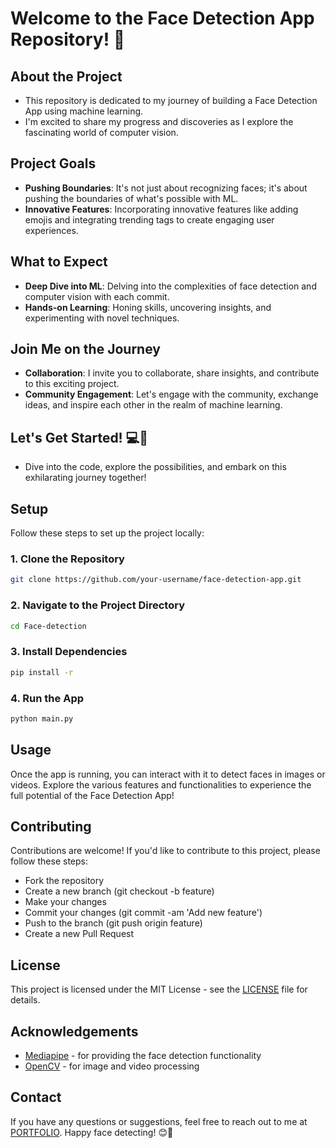 # Welcome to the Face Detection App Repository! 👋

## About the Project
- This repository is dedicated to my journey of building a Face Detection App using machine learning.
- I'm excited to share my progress and discoveries as I explore the fascinating world of computer vision.

## Project Goals
- **Pushing Boundaries**: It's not just about recognizing faces; it's about pushing the boundaries of what's possible with ML.
- **Innovative Features**: Incorporating innovative features like adding emojis and integrating trending tags to create engaging user experiences.

## What to Expect
- **Deep Dive into ML**: Delving into the complexities of face detection and computer vision with each commit.
- **Hands-on Learning**: Honing skills, uncovering insights, and experimenting with novel techniques.

## Join Me on the Journey
- **Collaboration**: I invite you to collaborate, share insights, and contribute to this exciting project.
- **Community Engagement**: Let's engage with the community, exchange ideas, and inspire each other in the realm of machine learning.

## Let's Get Started! 💻🚀
- Dive into the code, explore the possibilities, and embark on this exhilarating journey together!

## Setup

Follow these steps to set up the project locally:

### 1. Clone the Repository

```bash
git clone https://github.com/your-username/face-detection-app.git
```

### 2. Navigate to the Project Directory

```bash
cd Face-detection
```

### 3. Install Dependencies

```bash
pip install -r
```

### 4. Run the App

```bash
python main.py
```
## Usage

Once the app is running, you can interact with it to detect faces in images or videos. Explore the various features and functionalities to experience the full 
potential of the Face Detection App!

## Contributing

Contributions are welcome! If you'd like to contribute to this project, please follow these steps:

- Fork the repository
- Create a new branch (git checkout -b feature)
- Make your changes
- Commit your changes (git commit -am 'Add new feature')
- Push to the branch (git push origin feature)
- Create a new Pull Request

## License
This project is licensed under the MIT License - see the [LICENSE](https://github.com/Vaibhav-kesarwani/Face-detection/blob/master/LICENSE) file for details.

## Acknowledgements

- [Mediapipe](https://ai.google.dev/edge/mediapipe/solutions/guide) - for providing the face detection functionality
- [OpenCV](https://opencv.org/) - for image and video processing

## Contact

If you have any questions or suggestions, feel free to reach out to me at [PORTFOLIO](https://vaibhav-kesarwani.vercel.app).
Happy face detecting! 😊👀

